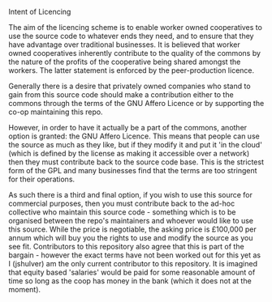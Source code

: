 Intent of Licencing

The aim of the licencing scheme is to enable worker owned cooperatives to use the source code to whatever ends they need, and to ensure that they have advantage over traditional businesses. It is believed that worker owned cooperatives inherently contribute to the quality of the commons by the nature of the profits of the cooperative being shared amongst the workers. The latter statement is enforced by the peer-production licence.

Generally there is a desire that privately owned companies who stand to gain from this source code should make a contribution either to the commons through the terms of the GNU Affero Licence or by supporting the co-op maintaining this repo.

However, in order to have it actually be a part of the commons, another option is granted: the GNU Affero Licence. This means that people can use the source as much as they like, but if they modify it and put it 'in the cloud' (which is defined by the license as making it accessible over a network) then they must contribute back to the source code base. This is the strictest form of the GPL and many businesses find that the terms are too stringent for their operations.

As such there is a third and final option, if you wish to use this source for commercial purposes, then you must contribute back to the ad-hoc collective who maintain this source code - something which is to be organised between the repo's maintainers and whoever would like to use this source. While the price is negotiable, the asking price is £100,000 per annum which will buy you the rights to use and modify the source as you see fit. Contributors to this repository also agree that this is part of the bargain - however the exact terms have not been worked out for this yet as I (jshulver) am the only current contributor to this repository. It is imagined that equity based 'salaries' would be paid for some reasonable amount of time so long as the coop has money in the bank (which it does not at the moment).
